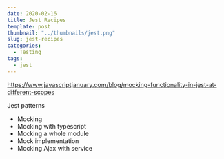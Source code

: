 ```yaml
---
date: 2020-02-16
title: Jest Recipes
template: post
thumbnail: "../thumbnails/jest.png"
slug: jest-recipes
categories:
  - Testing
tags:
  - jest
---
```


https://www.javascriptjanuary.com/blog/mocking-functionality-in-jest-at-different-scopes

Jest patterns

- Mocking
- Mocking with typescript
- Mocking a whole module
- Mock implementation
- Mocking Ajax with service
